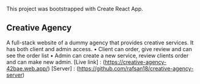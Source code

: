 This project was bootstrapped with Create React App.

## Creative Agency

A full-stack website of a dummy agency that provides creative services. It has both client and admin access.
• Client can order, give review and can see the order list
• Admin can create a new service, review clients order and can make new admin.
[Live link] : (https://creative-agency-42bae.web.app/)
[Server] : (https://github.com/rafsan18/creative-agency-server)
